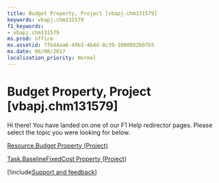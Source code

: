 ```yaml
---
title: Budget Property, Project [vbapj.chm131579]
keywords: vbapj.chm131579
f1_keywords:
- vbapj.chm131579
ms.prod: office
ms.assetid: 7fb44aa6-49b3-4b44-8c39-1080882b07b5
ms.date: 06/08/2017
localization_priority: Normal
---
```



# Budget Property, Project [vbapj.chm131579]

Hi there! You have landed on one of our F1 Help redirector pages. Please select the topic you were looking for below.

[Resource.Budget Property (Project)](http://msdn.microsoft.com/library/472af288-3686-7b2c-97e6-6a66acfccd1f%28Office.15%29.aspx)

[Task.BaselineFixedCost Property (Project)](http://msdn.microsoft.com/library/d28f4fe3-189e-24a3-7799-d3d5a607f05e%28Office.15%29.aspx)

[!include[Support and feedback](~/includes/feedback-boilerplate.md)]